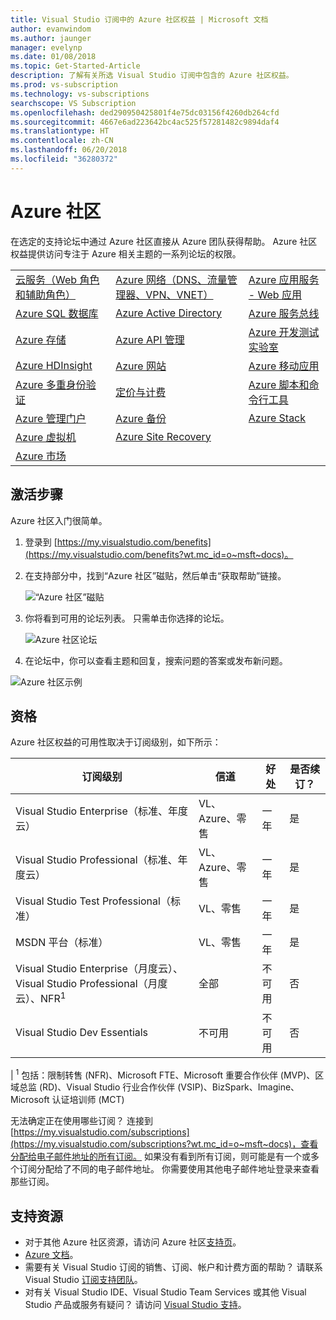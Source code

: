 ```yaml
---
title: Visual Studio 订阅中的 Azure 社区权益 | Microsoft 文档
author: evanwindom
ms.author: jaunger
manager: evelynp
ms.date: 01/08/2018
ms.topic: Get-Started-Article
description: 了解有关所选 Visual Studio 订阅中包含的 Azure 社区权益。
ms.prod: vs-subscription
ms.technology: vs-subscriptions
searchscope: VS Subscription
ms.openlocfilehash: ded290950425801f4e75dc03156f4260db264cfd
ms.sourcegitcommit: 4667e6ad223642bc4ac525f57281482c9894daf4
ms.translationtype: HT
ms.contentlocale: zh-CN
ms.lasthandoff: 06/20/2018
ms.locfileid: "36280372"
---
```

# <a name="azure-community"></a>Azure 社区

在选定的支持论坛中通过 Azure 社区直接从 Azure 团队获得帮助。  Azure 社区权益提供访问专注于 Azure 相关主题的一系列论坛的权限。

|                                       |                                                    |                                      |
|---------------------------------------|----------------------------------------------------|--------------------------------------|
| [云服务（Web 角色和辅助角色）](https://social.msdn.microsoft.com/Forums/home?forum=windowsazuredevelopment&filter=alltypes&sort=lastpostdesc) | [Azure 网络（DNS、流量管理器、VPN、VNET）](https://social.msdn.microsoft.com/Forums/home?forum=WAVirtualMachinesVirtualNetwork&filter=alltypes&sort=lastpostdesc) | [Azure 应用服务 - Web 应用](https://social.msdn.microsoft.com/forums/home?forum=windowsazurewebsitespreview&filter=alltypes&sort=lastpostdesc)         |
| [Azure SQL 数据库](https://social.msdn.microsoft.com/Forums/home?forum=ssdsgetstarted&filter=alltypes&sort=lastpostdesc)                    | [Azure Active Directory](https://social.msdn.microsoft.com/forums/home?forum=WindowsAzureAD&filter=alltypes&sort=lastpostdesc)                             | [Azure 服务总线](https://social.msdn.microsoft.com/forums/home?forum=servbus&filter=alltypes&sort=lastpostdesc)                    |
| [Azure 存储](https://social.msdn.microsoft.com/Forums/home?forum=windowsazuredata&filter=alltypes&sort=lastpostdesc)                         | [Azure API 管理](https://social.msdn.microsoft.com/Forums/home?forum=azureapimgmt&filter=alltypes&sort=lastpostdesc)                               | [Azure 开发测试实验室](https://social.msdn.microsoft.com/forums/home?forum=AzureDevTestLabs&filter=alltypes&sort=lastpostdesc)                   |
| [Azure HDInsight](https://social.msdn.microsoft.com/Forums/azure/home?forum=hdinsight&filter=alltypes&sort=lastpostdesc)                       | [Azure 网站](https://social.msdn.microsoft.com/Forums/home?forum=windowsazurewebsitespreview&filter=alltypes&sort=lastpostdesc)                                     | [Azure 移动应用](https://social.msdn.microsoft.com/forums/home?forum=azuremobile&filter=alltypes&sort=lastpostdesc)                    |
| [Azure 多重身份验证](https://social.msdn.microsoft.com/Forums/azure/home?forum=windowsazureactiveauthentication&filter=alltypes&sort=lastpostdesc)     | [定价与计费](https://social.msdn.microsoft.com/Forums/azure/home?forum=windowsazurepurchasing&filter=alltypes&sort=lastpostdesc)                                | [Azure 脚本和命令行工具](https://social.msdn.microsoft.com/forums/home?forum=azurescripting&filter=alltypes&sort=lastpostdesc) |
| [Azure 管理门户](https://social.msdn.microsoft.com/Forums/home?forum=windowsazuremanagement&filter=alltypes&sort=lastpostdesc)               | [Azure 备份](https://social.msdn.microsoft.com/forums/home?forum=windowsazureonlinebackup&filter=alltypes&sort=lastpostdesc)                                       | [Azure Stack](https://social.msdn.microsoft.com/forums/home?forum=AzureStack&filter=alltypes&sort=lastpostdesc)                          |
| [Azure 虚拟机](https://social.msdn.microsoft.com/Forums/home?forum=WAVirtualMachinesforWindows&filter=alltypes&sort=lastpostdesc)                | [Azure Site Recovery](https://social.msdn.microsoft.com/forums/home?forum=hypervrecovmgr&filter=alltypes&sort=lastpostdesc)                                | 
  [Azure 市场](https://social.msdn.microsoft.com/forums/home?forum=DataMarket&filter=alltypes&sort=lastpostdesc)                    |



## <a name="activation-steps"></a>激活步骤
Azure 社区入门很简单。
1. 登录到 [https://my.visualstudio.com/benefits](https://my.visualstudio.com/benefits?wt.mc_id=o~msft~docs)。

2. 在支持部分中，找到“Azure 社区”磁贴，然后单击“获取帮助”链接。

   ![“Azure 社区”磁贴](_img/vs-azure-community/vs-azure-community-tile.png)

3. 你将看到可用的论坛列表。  只需单击你选择的论坛。

   ![Azure 社区论坛](_img/vs-azure-community/vs-azure-community-forums.png)

4.  在论坛中，你可以查看主题和回复，搜索问题的答案或发布新问题。

   ![Azure 社区示例](_img/vs-azure-community/vs-azure-community-example.png)

## <a name="eligibility"></a>资格
Azure 社区权益的可用性取决于订阅级别，如下所示：

| 订阅级别                                                 |     信道                                            | 好处                                                          | 是否续订？    |
|--------------------------------------------------------------------|---------------------------------------------------------|------------------------------------------------------------------|---------------|
| Visual Studio Enterprise（标准、年度云）   | VL、Azure、零售   | 一年      |  是          |
| Visual Studio Professional（标准、年度云）  | VL、Azure、零售                                      | 一年                                                           |  是          |
| Visual Studio Test Professional（标准）                         | VL、零售                                              | 一年                                             |  是          |
| MSDN 平台（标准）                                          | VL、零售                                              |一年                                              |  是          |
| Visual Studio Enterprise（月度云）、Visual Studio Professional（月度云）、NFR<sup>1</sup>                                          | 全部                                              |不可用                                              |  否          |
| Visual Studio Dev Essentials                                        | 不可用                                              |不可用                                              |  否          |
|
<sup>1</sup> 包括：限制转售 (NFR)、Microsoft FTE、Microsoft 重要合作伙伴 (MVP)、区域总监 (RD)、Visual Studio 行业合作伙伴 (VSIP)、BizSpark、Imagine、Microsoft 认证培训师 (MCT)

无法确定正在使用哪些订阅？  连接到 [https://my.visualstudio.com/subscriptions](https://my.visualstudio.com/subscriptions?wt.mc_id=o~msft~docs)，查看分配给电子邮件地址的所有订阅。 如果没有看到所有订阅，则可能是有一个或多个订阅分配给了不同的电子邮件地址。  你需要使用其他电子邮件地址登录来查看那些订阅。

## <a name="support-resources"></a>支持资源
-  对于其他 Azure 社区资源，请访问 Azure 社区[支持页](https://azure.microsoft.com/support/forums/)。
-  [Azure 文档](/azure/)。
-  需要有关 Visual Studio 订阅的销售、订阅、帐户和计费方面的帮助？  请联系 Visual Studio [订阅支持团队](https://visualstudio.microsoft.com/subscriptions/support/)。
-  对有关 Visual Studio IDE、Visual Studio Team Services 或其他 Visual Studio 产品或服务有疑问？  请访问 [Visual Studio 支持](https://visualstudio.microsoft.com/support/)。